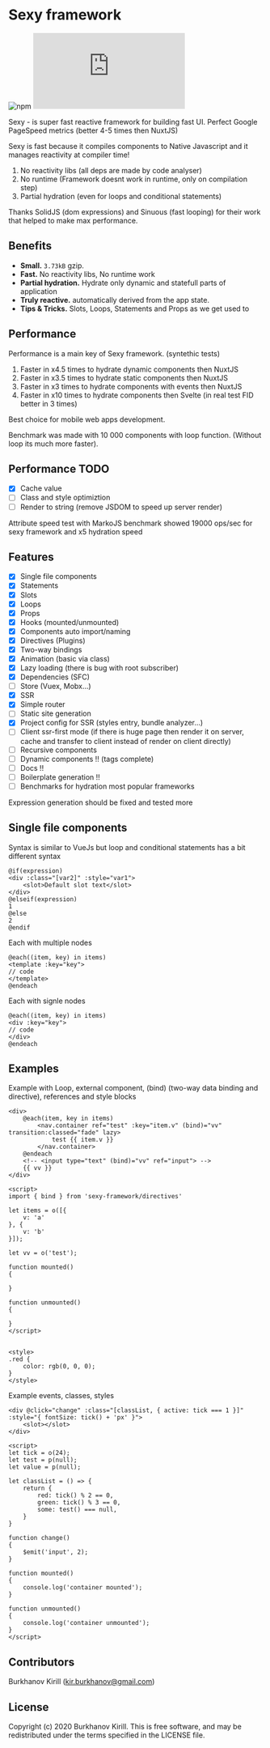 # Sexy framework

![npm](https://img.shields.io/npm/v/sexy-framework?color=%23&style=flat-square)
![Badge size](https://img.badgesize.io/https://unpkg.com/sexy-framework/dist/sexy.js?compression=gzip&label=gzip&style=flat-square)

Sexy - is super fast reactive framework for building fast UI.
Perfect Google PageSpeed metrics (better 4-5 times then NuxtJS)

Sexy is fast because it compiles components to Native Javascript and it manages reactivity at compiler time!

1. No reactivity libs (all deps are made by code analyser)
2. No runtime (Framework doesnt work in runtime, only on compilation step)
3. Partial hydration (even for loops and conditional statements)

Thanks SolidJS (dom expressions) and Sinuous (fast looping) for their work that helped to make max performance.

## Benefits
- **Small.** `3.73kB` gzip.
- **Fast.** No reactivity libs, No runtime work
- **Partial hydration.** Hydrate only dynamic and statefull parts of application
- **Truly reactive.** automatically derived from the app state.
- **Tips & Tricks.** Slots, Loops, Statements and Props as we get used to

## Performance

Performance is a main key of Sexy framework. (syntethic tests)
1. Faster in x4.5 times to hydrate dynamic components then NuxtJS
2. Faster in x3.5 times to hydrate static components then NuxtJS
2. Faster in x3 times to hydrate components with events then NuxtJS
2. Faster in x10 times to hydrate components then Svelte (in real test FID better in 3 times)

Best choice for mobile web apps development.

Benchmark was made with 10 000 components with loop function. (Without loop its much more faster).

## Performance TODO
- [x] Cache value
- [ ] Class and style optimiztion
- [ ] Render to string (remove JSDOM to speed up server render)

Attribute speed test with MarkoJS benchmark showed 19000 ops/sec for sexy framework and x5 hydration speed

## Features

- [x] Single file components
- [x] Statements
- [x] Slots
- [x] Loops
- [x] Props
- [x] Hooks (mounted/unmounted)
- [x] Components auto import/naming
- [x] Directives (Plugins)
- [x] Two-way bindings
- [x] Animation (basic via class)
- [x] Lazy loading (there is bug with root subscriber)
- [x] Dependencies (SFC)
- [ ] Store (Vuex, Mobx...)
- [x] SSR
- [x] Simple router
- [ ] Static site generation
- [x] Project config for SSR (styles entry, bundle analyzer...)
- [ ] Client ssr-first mode (if there is huge page then render it on server, cache and transfer to client instead of render on client directly)
- [ ] Recursive components
- [ ] Dynamic components !! (tags complete)
- [ ] Docs !!
- [ ] Boilerplate generation !!
- [ ] Benchmarks for hydration most popular frameworks

Expression generation should be fixed and tested more

## Single file components

Syntax is similar to VueJs but loop and conditional statements has a bit different syntax
 
```vue
@if(expression)
<div :class="[var2]" :style="var1">
	<slot>Default slot text</slot>
</div>
@elseif(expression)
1
@else
2
@endif
```

Each with multiple nodes
```vue
@each((item, key) in items)
<template :key="key">
// code
</template>
@endeach
```

Each with signle nodes
```vue
@each((item, key) in items)
<div :key="key">
// code
</div>
@endeach
```

## Examples

Example with Loop, external component, (bind) (two-way data binding and directive), references and style blocks
```vue
<div>
	@each(item, key in items)
		<nav.container ref="test" :key="item.v" (bind)="vv" transition:classed="fade" lazy>
			test {{ item.v }}
		</nav.container>
	@endeach
	<!-- <input type="text" (bind)="vv" ref="input"> -->
	{{ vv }}
</div>

<script>
import { bind } from 'sexy-framework/directives'

let items = o([{
	v: 'a'
}, {
	v: 'b'
}]);

let vv = o('test');

function mounted()
{
	
}

function unmounted()
{
	
}
</script>


<style>
.red {
	color: rgb(0, 0, 0);
}
</style>
```


Example events, classes, styles
```vue
<div @click="change" :class="[classList, { active: tick === 1 }]" :style="{ fontSize: tick() + 'px' }">
	<slot></slot>
</div>

<script>
let tick = o(24);
let test = p(null);
let value = p(null);

let classList = () => {
	return {
		red: tick() % 2 == 0,
		green: tick() % 3 == 0,
		some: test() === null,
	}
}

function change()
{
	$emit('input', 2);
}

function mounted()
{
	console.log('container mounted');
}

function unmounted()
{
	console.log('container unmounted');	
}
</script>
```

## Contributors

Burkhanov Kirill (kir.burkhanov@gmail.com)

## License

Copyright (c) 2020 Burkhanov Kirill. This is free software, and may be redistributed under the terms specified in the LICENSE file.
